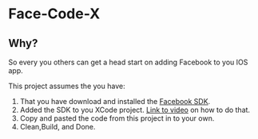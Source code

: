 Face-Code-X
====================

Why?
---------------------
So every you others can get a head start on adding Facebook to you IOS app. 

This project assumes the you have:

1.  That you have download and installed the [Facebook SDK](https://github.com/downloads/facebook/facebook-ios-sdk/FacebookSDK-3.1.pkg).
2. Added the SDK to you XCode project. [Link to video](https://www.facebook.com/video/video.php?v=10151424039669838) on how to do that.
3. Copy and pasted the code from this project in to your own.
4. Clean,Build, and Done.